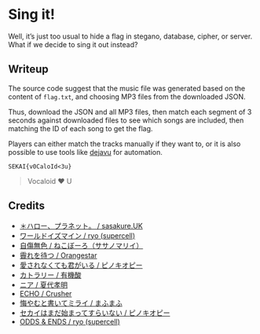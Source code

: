 # Sing it!
Well, it’s just too usual to hide a flag in stegano, database, cipher, or server. What if we decide to sing it out instead?

## Writeup

The source code suggest that the music file was generated based on the content of `flag.txt`, and choosing MP3 files from the downloaded JSON.

Thus, download the JSON and all MP3 files, then match each segment of 3 seconds against downloaded files to see which songs are included, then matching the ID of each song to get the flag.

Players can either match the tracks manually if they want to, or it is also possible to use tools like [dejavu] for automation.

[dejavu]: https://github.com/worldveil/dejavu

`SEKAI{v0CaloId<3u}`

> Vocaloid ❤️ U

## Credits

* [＊ハロー、プラネット。 / sasakure.UK](https://youtu.be/1gHHgx8bTxc)
* [ワールドイズマイン / ryo (supercell)](http://www.nicovideo.jp/watch/sm3504435)
* [自傷無色 / ねこぼーろ（ササノマリイ）](http://www.nicovideo.jp/watch/sm19870840)
* [霽れを待つ / Orangestar](https://youtu.be/wvlUWjqGQSA)
* [愛されなくても君がいる / ピノキオピー](https://youtu.be/ygY2qObZv24)
* [カトラリー / 有機酸](https://youtu.be/HHhFX9zUV2s)
* [ニア / 夏代孝明](http://www.nicovideo.jp/watch/sm31477166)
* [ECHO / Crusher](https://youtu.be/cQKGUgOfD8U)
* [悔やむと書いてミライ / まふまふ](https://youtu.be/jUyCN1229Ws)
* [セカイはまだ始まってすらいない / ピノキオピー](https://youtu.be/1s8NNPgdl5g)
* [ODDS & ENDS / ryo (supercell)](https://youtu.be/6OmwKZ9r07o)
